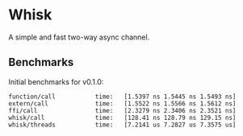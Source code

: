 # Whisk
A simple and fast two-way async channel.

## Benchmarks
Initial benchmarks for v0.1.0:

```
function/call           time:   [1.5397 ns 1.5445 ns 1.5493 ns]
extern/call             time:   [1.5522 ns 1.5566 ns 1.5612 ns]
ffi/call                time:   [2.3279 ns 2.3406 ns 2.3521 ns]
whisk/call              time:   [128.41 ns 128.79 ns 129.15 ns]
whisk/threads           time:   [7.2141 us 7.2827 us 7.3575 us]
```
